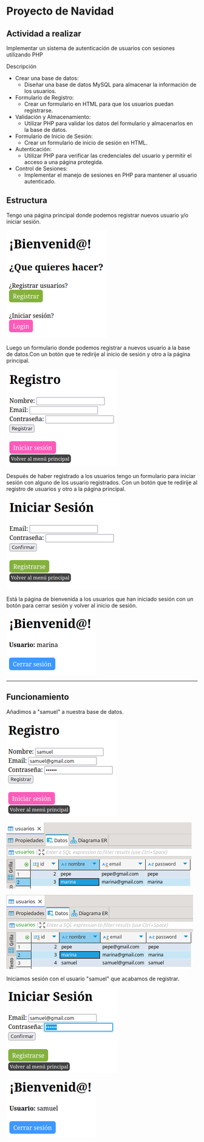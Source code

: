 # Proyecto de Navidad

## Actividad a realizar
Implementar un sistema de autenticación de usuarios con sesiones utilizando PHP

Descripción

* Crear una base de datos:
    * Diseñar una base de datos MySQL para almacenar la información de los usuarios.
* Formulario de Registro:
    * Crear un formulario en HTML para que los usuarios puedan registrarse.
* Validación y Almacenamiento:
    * Utilizar PHP para validar los datos del formulario y almacenarlos en la base de datos.
* Formulario de Inicio de Sesión:
    * Crear un formulario de inicio de sesión en HTML.
* Autenticación:
    * Utilizar PHP para verificar las credenciales del usuario y permitir el acceso a una página protegida.
* Control de Sesiones:
    * Implementar el manejo de sesiones en PHP para mantener al usuario autenticado.


## Estructura
Tengo una página principal donde podemos registrar nuevos usuario y/o iniciar sesión.

![principal](principal.png)

Luego un formulario donde podemos registrar a nuevos usuario a la base de datos.Con un botón que te redirije al inicio de sesión y otro a la página principal.

![registrar](registrar.png)

Después de haber registrado a los usuarios tengo un formulario para iniciar sesión con alguno de los usuario registrados. Con un botón que te redirije al registro de usuarios y otro a la página principal.

![login](login.png)


Está la página de bienvenida a los usuarios que han iniciado sesión con un botón para cerrar sesión y volver al inicio de sesión.

![welcome](welcome.png)

-----------------------------
## Funcionamiento
Añadimos a "samuel" a nuestra base de datos.

![registro de usuario](reguser.png)

![registro de usuario](antes_reg.png)

![registro de usuario](despues_reg.png)


Iniciamos sesión con el usuario "samuel" que acabamos de registrar.

 ![login de usuario](loguser.png)

![pag de bienvenida](pagbienvenida.png)




